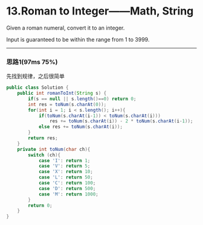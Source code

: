 # 13.Roman to Integer——Math, String

Given a roman numeral, convert it to an integer.

Input is guaranteed to be within the range from 1 to 3999.

---

### 思路1(97ms 75%)

先找到规律，之后很简单

```java
public class Solution {
    public int romanToInt(String s) {
        if(s == null || s.length()==0) return 0;
        int res = toNum(s.charAt(0));
        for(int i = 1; i < s.length(); i++){
            if(toNum(s.charAt(i-1)) < toNum(s.charAt(i)))
                res += toNum(s.charAt(i)) - 2 * toNum(s.charAt(i-1));
            else res += toNum(s.charAt(i));
        }
        return res;
    }
    private int toNum(char ch){
        switch (ch){
            case 'I': return 1;  
            case 'V': return 5;  
            case 'X': return 10;  
            case 'L': return 50;  
            case 'C': return 100;  
            case 'D': return 500;  
            case 'M': return 1000;
        }
        return 0;
    }
}
```

